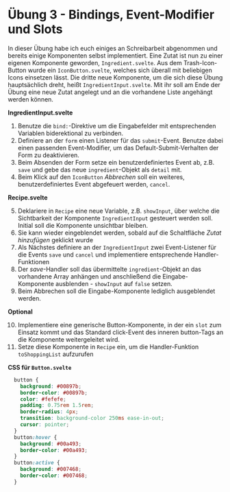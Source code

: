 # Übung 3 - Bindings, Event-Modifier und Slots
In dieser Übung habe ich euch einiges an Schreibarbeit  abgenommen und bereits einige Komponenten selbst implementiert. Eine Zutat ist nun zu einer eigenen Komponente geworden, `Ingredient.svelte`. Aus dem Trash-Icon-Button wurde ein `IconButton.svelte`, welches sich überall mit beliebigen Icons einsetzen lässt. Die dritte neue Komponente, um die sich diese Übung hauptsächlich dreht, heißt `IngredientInput.svelte`. Mit ihr soll am Ende der Übung eine neue Zutat angelegt und an die vorhandene Liste angehängt werden können.



**IngredientInput.svelte**

1. Benutze die `bind:`-Direktive um die Eingabefelder mit entsprechenden Variablen biderektional zu verbinden. 
1. Definiere an der `form` einen Listener für das `submit`-Event. Benutze dabei einen passenden Event-Modifier, um das Default-Submit-Verhalten der Form zu deaktivieren.
2. Beim Absenden der Form setze ein benutzerdefiniertes Event ab, z.B. `save` und gebe das neue `ingredient`-Objekt als `detail` mit.
3. Beim Klick auf den `IconButton` *Abbrechen* soll ein weiteres, benutzerdefiniertes Event abgefeuert werden, `cancel`.

**Recipe.svelte**

5. Deklariere in `Recipe` eine neue Variable, z.B. `showInput`,  über welche die Sichtbarkeit der Komponente `IngredientInput` gesteuert werden soll. Initial soll die Komponente unsichtbar bleiben.
6. Sie kann wieder eingeblendet werden, sobald auf die Schaltfläche *Zutat hinzufügen* geklickt wurde
7. Als Nächstes definiere an der `IngredientInput` zwei Event-Listener für die Events `save` und `cancel` und implementiere entsprechende Handler-Funktionen
8. Der *save*-Handler soll das übermittelte `ingredient`-Objekt an das vorhandene Array anhängen und anschließend die Eingabe-Komponente ausblenden - `showInput` auf `false` setzen.
9. Beim Abbrechen soll die Eingabe-Komponente lediglich ausgeblendet werden.

**Optional**

10. Implementiere eine generische Button-Komponente, in der ein `slot` zum Einsatz kommt und das Standard click-Event des inneren button-Tags an die Komponente weitergeleitet wird.
11. Setze diese Komponente in `Recipe` ein, um die Handler-Funktion `toShoppingList` aufzurufen

**CSS für `Button.svelte`**

```css
  button {
    background: #00897b;
    border-color: #00897b;
    color: #fefefe;
    padding: 0.75rem 1.5rem;
    border-radius: 4px;
    transition: background-color 250ms ease-in-out;
    cursor: pointer;
  }
  button:hover {
    background: #00a493;
    border-color: #00a493;
  }
  button:active {
    background: #007468;
    border-color: #007468;
  }
```
